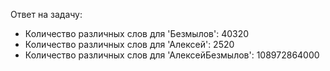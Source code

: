 Ответ на задачу:
- Количество различных слов для 'Безмылов': 40320
- Количество различных слов для 'Алексей': 2520
- Количество различных слов для 'АлексейБезмылов': 108972864000
